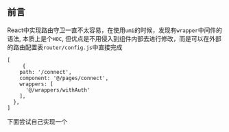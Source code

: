 ## 前言

React中实现路由守卫一直不太容易，在使用`umi`的时候，发现有`wrapper`中间件的语法, 本质上是个`HOC`, 但优点是不用侵入到组件内部去进行修改，而是可以在外部的路由配置表`router/config.js`中直接完成

```
[
     {
    path: '/connect',
    component: '@/pages/connect',
    wrappers: [
      '@/wrappers/withAuth'
    ],
  },
]
```
下面尝试自己实现一个